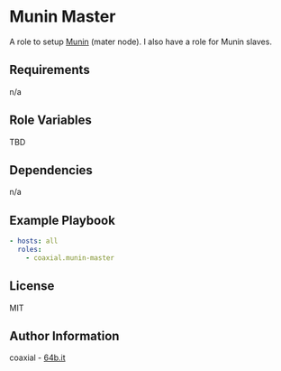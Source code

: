 Munin Master
=========

A role to setup [Munin](http://munin-monitoring.org/) (mater node). I also have
a role for Munin slaves.

Requirements
------------

n/a

Role Variables
--------------

TBD

Dependencies
------------

n/a

Example Playbook
----------------

```yaml
- hosts: all
  roles:
    - coaxial.munin-master
```

License
-------

MIT

Author Information
------------------

coaxial - [64b.it](http://64b.it)
